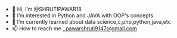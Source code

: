 - 👋 Hi, I’m @SHRUTIPAWAR18 
- 👀 I’m interested in Python and JAVA with OOP's concepts
- 🌱 I’m currently learned about data science,c,php,python,java,etc
- 📫 How to reach me ..pawarshruti9147@gmail.com

<!---
SHRUTIPAWAR18/SHRUTIPAWAR18 is a ✨ special ✨ repository because its `README.md` (this file) appears on your GitHub profile.
You can click the Preview link to take a look at your changes.
--->

